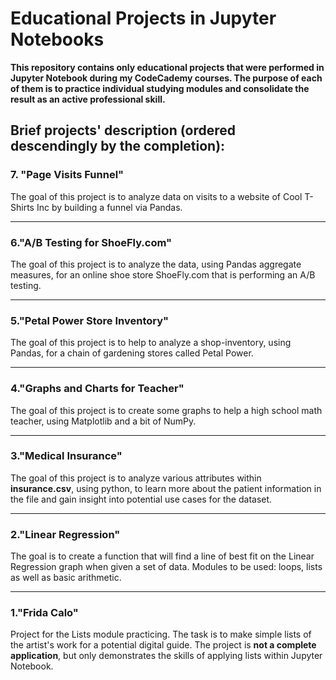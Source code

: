 # Educational Projects in Jupyter Notebooks
**This repository contains only educational projects that were performed in Jupyter Notebook during my CodeCademy courses. The purpose of each of them is to practice individual studying modules and consolidate the result as an active professional skill.**

## Brief projects' description (ordered descendingly by the completion):

### 7. "Page Visits Funnel"

The goal of this project is to analyze data on visits to a website of Cool T-Shirts Inc by building a funnel via Pandas.

-----------------------

### 6."A/B Testing for ShoeFly.com"

The goal of this project is to analyze the data, using Pandas aggregate measures, for an online shoe store ShoeFly.com that is performing an A/B testing.

-----------------------

### 5."Petal Power Store Inventory"

The goal of this project is to help to analyze a shop-inventory,  using Pandas, for a chain of gardening stores called Petal Power.

-----------------------

### 4."Graphs and Charts for Teacher"

The goal of this project is to create some graphs to help a high school math teacher, using Matplotlib and a bit of NumPy.

-----------------------
    
### 3."Medical Insurance"

The goal of this project is to analyze various attributes within **insurance.csv**, using python, to learn more about the patient information in the file and gain insight into potential use cases for the dataset.   

-----------------------
    
### 2."Linear Regression"

The goal is to create a function that will find a line of best fit on the Linear Regression graph when given a set of data. Modules to be used: loops, lists as well as basic arithmetic. 
    
-----------------------

### 1."Frida Calo"
    
Project for the Lists module practicing. The task is to make simple lists of the artist's work for a potential digital guide. The project is __not a complete application__, but only demonstrates the skills of applying lists within Jupyter Notebook. 
    
    



